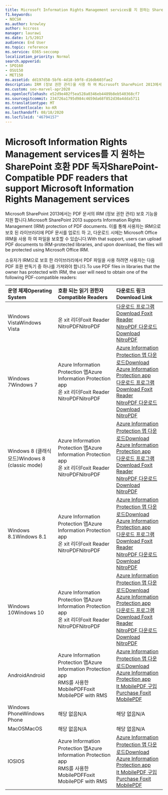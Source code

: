 ```yaml
---
title: Microsoft Information Rights Management services를 지 원하는 SharePoint 호환 PDF 독자
f1.keywords:
- NOCSH
ms.author: krowley
author: kccross
manager: laurawi
ms.date: 1/5/2017
audience: End User
ms.topic: reference
ms.service: O365-seccomp
localization_priority: Normal
search.appverid:
- SPO160
- OSU150
- MET150
ms.assetid: dd197d58-5bf6-4d18-b9f8-d16db603fae2
description: IRM (정보 권한 관리)을 사용 하 여 Microsoft SharePoint 2013에서 IRM으로 보호 된 라이브러리에 업로드 및 다운로드 되는 PDF 문서를 보호 하는 방법에 대해 알아봅니다.
ms.custom: seo-marvel-apr2020
ms.openlocfilehash: e52d9e402f5ea528a0346eb4489b8eb540368cf7
ms.sourcegitcommit: 234726a1795d984c4659da68f852d30a4dda5711
ms.translationtype: MT
ms.contentlocale: ko-KR
ms.lasthandoff: 08/18/2020
ms.locfileid: "46794157"
---
```

# <a name="sharepoint-compatible-pdf-readers-that-support-microsoft-information-rights-management-services"></a><span data-ttu-id="546be-103">Microsoft Information Rights Management services를 지 원하는 SharePoint 호환 PDF 독자</span><span class="sxs-lookup"><span data-stu-id="546be-103">SharePoint-Compatible PDF readers that support Microsoft Information Rights Management services</span></span>

<span data-ttu-id="546be-104">Microsoft SharePoint 2013에서는 PDF 문서의 IRM (정보 권한 관리) 보호 기능을 지원 합니다.</span><span class="sxs-lookup"><span data-stu-id="546be-104">Microsoft SharePoint 2013 supports Information Rights Management (IRM) protection of PDF documents.</span></span> <span data-ttu-id="546be-105">이를 통해 사용자는 IRM으로 보호 된 라이브러리에 PDF 문서를 업로드 하 고, 다운로드 시에는 Microsoft Office IRM을 사용 하 여 파일을 보호할 수 있습니다.</span><span class="sxs-lookup"><span data-stu-id="546be-105">With that support, users can upload PDF documents to IRM-protected libraries, and upon download, the files will be protected using Microsoft Office IRM.</span></span>
  
<span data-ttu-id="546be-106">소유자가 IRM으로 보호 한 라이브러리에서 PDF 파일을 사용 하려면 사용자는 다음 PDF 호환 판독기 중 하나를 가져와야 합니다.</span><span class="sxs-lookup"><span data-stu-id="546be-106">To use PDF files in libraries that the owner has protected with IRM, the user will need to obtain one of the following PDF-compatible readers:</span></span>
  
|<span data-ttu-id="546be-107">**운영 체제**</span><span class="sxs-lookup"><span data-stu-id="546be-107">**Operating System**</span></span>|<span data-ttu-id="546be-108">**호환 되는 읽기 권한자**</span><span class="sxs-lookup"><span data-stu-id="546be-108">**Compatible Readers**</span></span>|<span data-ttu-id="546be-109">**다운로드 링크**</span><span class="sxs-lookup"><span data-stu-id="546be-109">**Download Link**</span></span>|
|:-----|:-----|:-----|
|<span data-ttu-id="546be-110">Windows Vista</span><span class="sxs-lookup"><span data-stu-id="546be-110">Windows Vista</span></span>  <br/> |<span data-ttu-id="546be-111">온 xit 리더</span><span class="sxs-lookup"><span data-stu-id="546be-111">Foxit Reader</span></span>  <br/> <span data-ttu-id="546be-112">NitroPDF</span><span class="sxs-lookup"><span data-stu-id="546be-112">NitroPDF</span></span>  <br/> |[<span data-ttu-id="546be-113">다운로드 프로그램</span><span class="sxs-lookup"><span data-stu-id="546be-113">Download Foxit Reader</span></span>](https://go.microsoft.com/fwlink/?linkid=2139326) <br/> [<span data-ttu-id="546be-114">NitroPDF 다운로드</span><span class="sxs-lookup"><span data-stu-id="546be-114">Download NitroPDF</span></span>](https://go.microsoft.com/fwlink/?linkid=2139327) <br/> |
|<span data-ttu-id="546be-115">Windows 7</span><span class="sxs-lookup"><span data-stu-id="546be-115">Windows 7</span></span>  <br/> |<span data-ttu-id="546be-116">Azure Information Protection 앱</span><span class="sxs-lookup"><span data-stu-id="546be-116">Azure Information Protection app</span></span>  <br/> <span data-ttu-id="546be-117">온 xit 리더</span><span class="sxs-lookup"><span data-stu-id="546be-117">Foxit Reader</span></span>  <br/> <span data-ttu-id="546be-118">NitroPDF</span><span class="sxs-lookup"><span data-stu-id="546be-118">NitroPDF</span></span>  <br/> |[<span data-ttu-id="546be-119">Azure Information Protection 앱 다운로드</span><span class="sxs-lookup"><span data-stu-id="546be-119">Download Azure Information Protection app</span></span>](https://go.microsoft.com/fwlink/?linkid=837797) <br/> [<span data-ttu-id="546be-120">다운로드 프로그램</span><span class="sxs-lookup"><span data-stu-id="546be-120">Download Foxit Reader</span></span>](https://go.microsoft.com/fwlink/?linkid=2139326) <br/> [<span data-ttu-id="546be-121">NitroPDF 다운로드</span><span class="sxs-lookup"><span data-stu-id="546be-121">Download NitroPDF</span></span>](https://go.microsoft.com/fwlink/?linkid=2139327) <br/> |
|<span data-ttu-id="546be-122">Windows 8 (클래식 모드)</span><span class="sxs-lookup"><span data-stu-id="546be-122">Windows 8 (classic mode)</span></span>  <br/> |<span data-ttu-id="546be-123">Azure Information Protection 앱</span><span class="sxs-lookup"><span data-stu-id="546be-123">Azure Information Protection app</span></span>  <br/> <span data-ttu-id="546be-124">온 xit 리더</span><span class="sxs-lookup"><span data-stu-id="546be-124">Foxit Reader</span></span>  <br/> <span data-ttu-id="546be-125">NitroPDF</span><span class="sxs-lookup"><span data-stu-id="546be-125">NitroPDF</span></span>  <br/> |[<span data-ttu-id="546be-126">Azure Information Protection 앱 다운로드</span><span class="sxs-lookup"><span data-stu-id="546be-126">Download Azure Information Protection app</span></span>](https://go.microsoft.com/fwlink/?linkid=837797) <br/> [<span data-ttu-id="546be-127">다운로드 프로그램</span><span class="sxs-lookup"><span data-stu-id="546be-127">Download Foxit Reader</span></span>](https://go.microsoft.com/fwlink/?linkid=2139326) <br/> [<span data-ttu-id="546be-128">NitroPDF 다운로드</span><span class="sxs-lookup"><span data-stu-id="546be-128">Download NitroPDF</span></span>](https://go.microsoft.com/fwlink/?linkid=2139327) <br/> |
|<span data-ttu-id="546be-129">Windows 8.1</span><span class="sxs-lookup"><span data-stu-id="546be-129">Windows 8.1</span></span>  <br/> |<span data-ttu-id="546be-130">Azure Information Protection 앱</span><span class="sxs-lookup"><span data-stu-id="546be-130">Azure Information Protection app</span></span>  <br/> <span data-ttu-id="546be-131">온 xit 리더</span><span class="sxs-lookup"><span data-stu-id="546be-131">Foxit Reader</span></span>  <br/> <span data-ttu-id="546be-132">NitroPDF</span><span class="sxs-lookup"><span data-stu-id="546be-132">NitroPDF</span></span>  <br/> |[<span data-ttu-id="546be-133">Azure Information Protection 앱 다운로드</span><span class="sxs-lookup"><span data-stu-id="546be-133">Download Azure Information Protection app</span></span>](https://go.microsoft.com/fwlink/?linkid=837797) <br/> [<span data-ttu-id="546be-134">다운로드 프로그램</span><span class="sxs-lookup"><span data-stu-id="546be-134">Download Foxit Reader</span></span>](https://go.microsoft.com/fwlink/?linkid=2139326) <br/> [<span data-ttu-id="546be-135">NitroPDF 다운로드</span><span class="sxs-lookup"><span data-stu-id="546be-135">Download NitroPDF</span></span>](https://go.microsoft.com/fwlink/?linkid=2139327) <br/> |
|<span data-ttu-id="546be-136">Windows 10</span><span class="sxs-lookup"><span data-stu-id="546be-136">Windows 10</span></span>  <br/> |<span data-ttu-id="546be-137">Azure Information Protection 앱</span><span class="sxs-lookup"><span data-stu-id="546be-137">Azure Information Protection app</span></span>  <br/> <span data-ttu-id="546be-138">온 xit 리더</span><span class="sxs-lookup"><span data-stu-id="546be-138">Foxit Reader</span></span>  <br/> <span data-ttu-id="546be-139">NitroPDF</span><span class="sxs-lookup"><span data-stu-id="546be-139">NitroPDF</span></span>  <br/> |[<span data-ttu-id="546be-140">Azure Information Protection 앱 다운로드</span><span class="sxs-lookup"><span data-stu-id="546be-140">Download Azure Information Protection app</span></span>](https://go.microsoft.com/fwlink/?linkid=837797) <br/> [<span data-ttu-id="546be-141">다운로드 프로그램</span><span class="sxs-lookup"><span data-stu-id="546be-141">Download Foxit Reader</span></span>](https://go.microsoft.com/fwlink/?linkid=2139326) <br/> [<span data-ttu-id="546be-142">NitroPDF 다운로드</span><span class="sxs-lookup"><span data-stu-id="546be-142">Download NitroPDF</span></span>](https://go.microsoft.com/fwlink/?linkid=2139327) <br/> |
|<span data-ttu-id="546be-143">Android</span><span class="sxs-lookup"><span data-stu-id="546be-143">Android</span></span>  <br/> |<span data-ttu-id="546be-144">Azure Information Protection 앱</span><span class="sxs-lookup"><span data-stu-id="546be-144">Azure Information Protection app</span></span>  <br/> <span data-ttu-id="546be-145">RMS를 사용한 MobilePDF</span><span class="sxs-lookup"><span data-stu-id="546be-145">Foxit MobilePDF with RMS</span></span>  <br/> |[<span data-ttu-id="546be-146">Azure Information Protection 앱 다운로드</span><span class="sxs-lookup"><span data-stu-id="546be-146">Download Azure Information Protection app</span></span>](https://go.microsoft.com/fwlink/?linkid=836827) <br/> [<span data-ttu-id="546be-147">It MobilePDF 구입</span><span class="sxs-lookup"><span data-stu-id="546be-147">Purchase Foxit MobilePDF</span></span>](https://play.google.com/store/apps/details?id=com.foxit.mobile.pdf.lite) <br/> |
|<span data-ttu-id="546be-148">Windows Phone</span><span class="sxs-lookup"><span data-stu-id="546be-148">Windows Phone</span></span>  <br/> |<span data-ttu-id="546be-149">해당 없음</span><span class="sxs-lookup"><span data-stu-id="546be-149">N/A</span></span>  <br/> |<span data-ttu-id="546be-150">해당 없음</span><span class="sxs-lookup"><span data-stu-id="546be-150">N/A</span></span>  <br/> |
|<span data-ttu-id="546be-151">MacOS</span><span class="sxs-lookup"><span data-stu-id="546be-151">MacOS</span></span>  <br/> |<span data-ttu-id="546be-152">해당 없음</span><span class="sxs-lookup"><span data-stu-id="546be-152">N/A</span></span>  <br/> |<span data-ttu-id="546be-153">해당 없음</span><span class="sxs-lookup"><span data-stu-id="546be-153">N/A</span></span>  <br/> |
|<span data-ttu-id="546be-154">IOS</span><span class="sxs-lookup"><span data-stu-id="546be-154">IOS</span></span>  <br/> |<span data-ttu-id="546be-155">Azure Information Protection 앱</span><span class="sxs-lookup"><span data-stu-id="546be-155">Azure Information Protection app</span></span>  <br/> <span data-ttu-id="546be-156">RMS를 사용한 MobilePDF</span><span class="sxs-lookup"><span data-stu-id="546be-156">Foxit MobilePDF with RMS</span></span>  <br/> |[<span data-ttu-id="546be-157">Azure Information Protection 앱 다운로드</span><span class="sxs-lookup"><span data-stu-id="546be-157">Download Azure Information Protection app</span></span>](https://go.microsoft.com/fwlink/?linkid=836828) <br/> [<span data-ttu-id="546be-158">It MobilePDF 구입</span><span class="sxs-lookup"><span data-stu-id="546be-158">Purchase Foxit MobilePDF</span></span>](https://play.google.com/store/apps/details?id=com.foxit.mobile.pdf.lite) <br/> |
   
